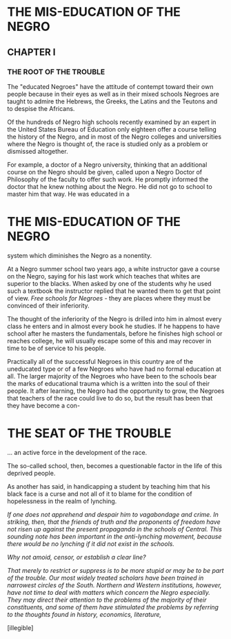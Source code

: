 # THE MIS-EDUCATION OF THE NEGRO

## CHAPTER I

### THE ROOT OF THE TROUBLE

The "educated Negroes" have the attitude of contempt toward their own people because in their eyes as well as in their mixed schools Negroes are taught to admire the Hebrews, the Greeks, the Latins and the Teutons and to despise the Africans.

Of the hundreds of Negro high schools recently examined by an expert in the United States Bureau of Education only eighteen offer a course telling the history of the Negro, and in most of the Negro colleges and universities where the Negro is thought of, the race is studied only as a problem or dismissed altogether.

For example, a doctor of a Negro university, thinking that an additional course on the Negro should be given, called upon a Negro Doctor of Philosophy of the faculty to offer such work. He promptly informed the doctor that he knew nothing about the Negro. He did not go to school to master him that way. He was educated in a

# THE MIS-EDUCATION OF THE NEGRO

system which diminishes the Negro as a nonentity.

At a Negro summer school two years ago, a white instructor gave a course on the Negro, saying for his last work which teaches that whites are superior to the blacks. When asked by one of the students why he used such a textbook the instructor replied that he wanted them to get that point of view. *Free schools for Negroes* - they are places where they must be convinced of their inferiority.

The thought of the inferiority of the Negro is drilled into him in almost every class he enters and in almost every book he studies. If he happens to have school after he masters the fundamentals, before he finishes high school or reaches college, he will usually escape some of this and may recover in time to be of service to his people.

Practically all of the successful Negroes in this country are of the uneducated type or of a few Negroes who have had no formal education at all. The larger majority of the Negroes who have been to the schools bear the marks of educational trauma which is a written into the soul of their people. It after learning, the Negro had the opportunity to grow, the Negroes that teachers of the race could live to do so, but the result has been that they have become a con-

# THE SEAT OF THE TROUBLE

... an active force in the development of the race. 

The so-called school, then, becomes a questionable factor in the life of this deprived people. 

As another has said, in handicapping a student by teaching him that his black face is a curse and not all of it to blame for the condition of hopelessness in the realm of lynching. 

*If one does not apprehend and despair him to vagabondage and crime. In striking, then, that the friends of truth and the proponents of freedom have not risen up against the present propaganda in the schools of Central. This sounding note has been important in the anti-lynching movement, because there would be no lynching if it did not exist in the schools.*

*Why not amoid, censor, or establish a clear line?*

*That merely to restrict or suppress is to be more stupid or may be to be part of the trouble. Our most widely treated scholars have been trained in narrowest circles of the South. Northern and Western institutions, however, have not time to deal with matters which concern the Negro especially. They may direct their attention to the problems of the majority of their constituents, and some of them have stimulated the problems by referring to the thoughts found in history, economics, literature,* 

[illegible]